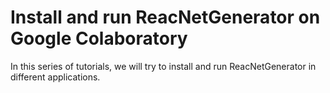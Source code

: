 # Install and run ReacNetGenerator on Google Colaboratory

In this series of tutorials, we will try to install and run ReacNetGenerator in different applications.
